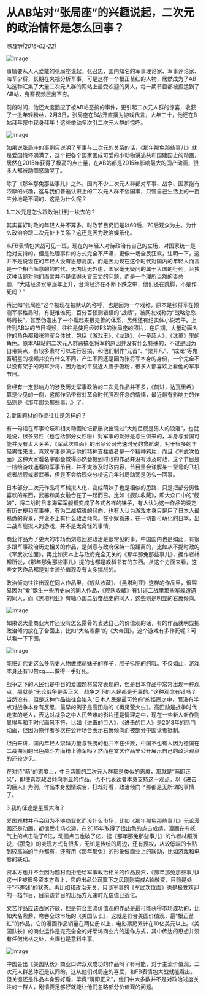 # 从AB站对“张局座”的兴趣说起，二次元的政治情怀是怎么回事？

*陈瑾昕|2016-02-22|*

![Image](http://static.ylzbl.com/uploads/ueditor/php/upload/image/20170926/1506434941782307.jpeg)

事情要从人人爱戴的张局座说起。张召忠，国内知名的军事理论家、军事评论家、海军少将，长期在央视分析军事，可是这样一个根正苗红的人物，居然成为了AB站这种汇集了大量二次元人群的网站上最受欢迎的男人，每一期节目都被搬运到了AB站，鬼畜视频层出不穷。

前段时间，他还大度回应了被AB站恶搞的事件，更引起二次元人群的惊喜，收获了一批年轻粉丝，2月3日，张局座在B站开直播为游戏代言，大年三十，他还在B站拜年祭中现身拜年！这些举动多次引二次元人群的惊呼。

![Image](http://si1.go2yd.com/get-image/0Gznsopn8nQ)

如果说张局座的事例只说明了军事与二次元的关系的话，《那年那兔那些事儿》就是爱国情怀满满了，这个把各个国家画成可爱的小动物讲述共和国建国史的动画，居然在2015年获得了极高的点击量，在AB站都是2015年影响最大的国产动画，很多人都被动画感动哭了。

除了《那年那兔那些事儿》之外，国内不少二次元人群都对军事、战争、国家抱有浓厚的兴趣，这与我们普遍认识上的二次元人群不谈国事，只管自己生活上的一亩三分地是不同的，这是为什么呢？

1.二次元是怎么跟政治扯到一块去的？

其实喜好时政的年轻人并不算多，时政节目仍旧是以60后，70后观众为主。为什么政治会跟二次元扯上关系？这还是因为政治娱乐化。

从FB表情包大战可见一斑，现在的年轻人对待政治有自己的立场，对国家统一是绝对支持的，但是处理事件的方式完全不严肃，更像一场全民狂欢，注明一下，这并不是说现在的年轻人没有思想高度，而是因为现在这个时代对国内的年轻人而言是一个相当惬意的的时代，无内忧无外患，国家毫无疑问的属于大国的行列，台独这种话题对他们而言并不是值得火冒三丈的问题，而是一个理所当然的否命题，“大陆经济水平逐年上升，台湾经济在不断下跌之中，他们还在跳脚，不是作死吗？”

再比如“张局座”这个被现在被默认的称呼，也是因为一个戏称，原本是张将军在预测军事格局时，有挺谁谁死，百分百预测错误的“战绩”，被网友戏称为“战略忽悠局局长”，甚至伪造出了一个看起来很完善的体系，另外还有纪实体小说若干。上传到AB站的节目视频，往往是使用经过PS的张局座的照片，在后期，大量动画名作的角色都和张将军合体过，包括《游戏王》、《龙珠》、《一拳超人》、《冰菓》里的角色。原本AB站的二次元人群恶搞张将军的原因并没有什么特殊的，不过是因为自带笑点，有较多素材可以进行恶搞，和他们制作“元首”、“梁非凡”、“成龙”等鬼畜明星的视频并没有什么不同，产生不同还是因为张将军本身的身份，一个完全不以没有架子的海军少将，因为他的平易近人善于吸粉，很多人都喜欢上看他的军事节目。

曾经有一定影响力的涉及历史军事政治的二次元作品并不多，《前进，达瓦里希》算是少见的一例，这部作品带有对革命时代强烈怀念的情愫，最近最有影响力的作品则是《那年那兔那些事儿》了。

2.爱国题材的作品往往是怎样的？

有一句话在军事论坛和相关动画论坛都屡次出现过“大炮巨舰是男人的浪漫”，也就是说，很多男性（也包括部分女性啦）对军事的爱好是与生俱来的，本身与爱国可能并没有太大关系，《军武次位面》的出品公司光速时光的曾航说，对于很多的年轻男性来说，喜欢军事是满足他的精神支柱或者是一个精神鸦片，而且《军武次位面》这种大家看名字都会觉得必然会提到时政的作品并没有涉及时政，这个节目是一档给游戏迷看的军事节目，并不太涉及时政内容，节目里会详解某一型号的飞机或者战舰或者武器，但是不会给观众分析这几年时局动荡是怎么一回事。

日本部分二次元作品将军械拟人化，变成萌妹子也是相似的思路，只是把部分男性喜欢的东西，武器和美女融合在了一起而已。比如《舰队收藏》，即大众口中的“舰娘”，将二战时日本海军军舰都变成了各式各样的妹子，有人认为这一作品的设定有历史梗和军事梗，有为二战招魂的倾向，也有人认为游戏本身只是用了日本人最熟悉的背景，并说不上有什么政治倾向。在小娱看来，在一切都可萌化的日本，出二战军舰拟人的游戏，并不是太奇怪的事情。

商业作品为了更大的市场而刻意回避政治是很常见的事，中国国内也是如此，有很多跟军事政治历史相关的作品，是刻意与政府保持一段距离的，比如从不提时政的《军武次位面》，再比如资本上与政府完全无关的《那年那兔那些事儿》，据作者林超所说，《那年那兔那些事儿》提的也都是教科书有的东西。从这个方面来看，这些文艺作品都是对主流价值观没有太多挑战的。

政治倾向往往出现在同人作品里，《舰队收藏》、《黑塔利亚》这样的作品里，很容易因为“爱”诞生一些历史向的同人作品，《舰队收藏》有讲述二战里那些军舰遭遇的同人，而《黑塔利亚》有轴心国二战奋战史的同人，这些则是明显的右翼倾向。

![Image](http://si1.go2yd.com/get-image/0GznsiDHumu)

如果说大量商业大作还没有怎么露骨的表达自己的价值观的话，有的作品就明显把政治倾向放在了台面上，比如“大名鼎鼎”的《大帝国》，这个游戏有多作死呢？可以看一下下图。

![Image](http://si1.go2yd.com/get-image/0GznsfFI5B2)

能把近代史这么多历史人物做成萌妹子的样子，胆子挺肥的的哦。不仅如此，游戏本身还有18禁cg……做得一手好死。

战争之下的人民也是中日的爱国题材常常表现的，但是日本作品中常常出现一种观点，那就是“无论战争是否正义，战争之下的人民都是无辜的。”这种观念有错吗？当然没有，但是这种作品往往会陷入“日本人民是最可怜的”的怪圈之中，而没有半点对战争本身有反思，最早的例子是高田勋的《再见萤火虫》。高田勋是战争时代走来的老人，表达对战争之中人民苦难的影片还是情理之中，现在一些新人新作则显得与和平时代画风不符，比如《进击的巨人》，《进击的巨人》是2013年的热门动画，但因为原作者多次在公开场合表示右翼倾向而被部分中国读者抵制。

坦白来讲，国内年轻人崇拜力量与铁腕的也并不在少数，中国不也有人因为德国在二战期间的出色战斗力而粉上德军吗？然而在文艺作品里公开展示自己的政治观点的还较少见。

在对待“萌”的态度上，中日两国的二次元人群都是类似的态度，那就是“萌即正义”，即使喜欢政治倾向明显的作品，也不代表读者本身支持这一观点。以《进击的巨人》为例，作品本身剧情跌宕，打戏好看，政治倾向？那都是无所谓的事情了。

3.我的征途是星辰大海？

爱国题材并不会因为不够商业化而没什么市场，比如《那年那兔那些事儿》无论漫画还是动画，都很受市场欢迎，在2015年取得了很出色的点击成绩，漫画在有妖气上的点击破了6亿，动画点击也破了亿，据《那年那兔那些事儿》的作者林超所说，《那兔》的变现方式有很多，无论是传统的周边，还有授权，从较低端的卡贴到较高端的手办都有，还有用《那年那兔》的形象做商业上的联动，比如游戏和电影的联动。

资本方也并不会因为题材而拒绝给军事政治相关的作品投资，《那年那兔那些事儿》这一IP被很多资本方看上，它的出品公司翼下之风刚刚完成A轮融资，目前是处于“不差钱”的状态。再比如和政治无关，只谈军事的《军武次位面》也是极受欢迎的一档节目，目前该节目的出品方光速时光估值已近亿。

文艺作品应该百家齐放，但是符合主流价值观的作品是最可能获得市场成功的，比如大名鼎鼎，席卷全球市场的《美国队长》，这就是符合美国价值观，最“根正苗红”的作品，它的漫画作品销量在两亿册以上，电影票房累计在10亿美元以上。《美国队长》的商业运作是完完全全的好莱坞商业片的运作方式，其中传达的思想并没有任何出格之处，火爆也是意料中事。

![Image](http://si1.go2yd.com/get-image/0GznsqU5b2u)

中国会出《美国队长》商业口碑双双成功的作品吗？有可能，对于主流价值观，二次元人群总体还是认同的，这从他们对局座的喜爱，和FB表情包大战就能看出。但关键还是作品本身要好看，毕竟“萌即正义”，他们中大多数并不是对政治过度关注的一群人，剧情要足够好就能让他们忽略部分价值观的问题。

